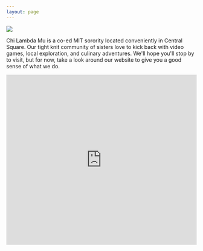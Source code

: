 ```yaml
---
layout: page
---
```


<img style="display: block;" class="lb-image" src="http://i.imgur.com/pb09gno.png">

Chi Lambda Mu is a co-ed MIT sorority located conveniently in Central Square. Our tight knit community of sisters love to kick back with video games, local exploration, and culinary adventures. We'll hope you'll stop by to visit, but for now, take a look around our website to give you a good sense of what we do.

<iframe src="https://www.google.com/calendar/embed?showTitle=0&amp;showNav=0&amp;showPrint=0&amp;showTz=0&amp;mode=AGENDA&amp;height=450&amp;wkst=7&amp;bgcolor=%23FFFFFF&amp;src=4ia69p1c7b8ko266gdncicjq0o%40group.calendar.google.com&amp;color=%232F6309&amp" style=" border-width:0; width: 1px; min-width: 100%; *width:100%; " width="600" height="450" frameborder="0" scrolling="no"></iframe>
